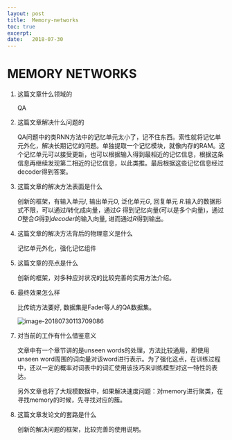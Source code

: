 ```yaml
---
layout: post
title:  Memory-networks
toc: true 
excerpt: 
date:   2018-07-30
---
```

# MEMORY NETWORKS

1. 这篇文章什么领域的

   QA

2. 这篇文章解决什么问题的

   QA问题中的类RNN方法中的记忆单元太小了，记不住东西。索性就将记忆单元外化，解决长期记忆的问题。单独提取一个记忆模块，就像内存的RAM。这个记忆单元可以接受更新，也可以根据输入得到最相近的记忆信息，根据这条信息再继续发现第二相近的记忆信息，以此类推。最后根据这些记忆信息经过decoder得到答案。

3. 这篇文章的解决方法表面是什么

   创新的框架，有输入单元$I$, 输出单元O, 泛化单元$G$, 回复单元 $R$.输入的数据形式不限，可以通过$I$转化成向量，通过$G$ 得到记忆向量(可以是多个向量)，通过$O$整合$G$得到$decoder$的输入向量, 进而通过$R$得到输出。

4. 这篇文章的解决方法背后的物理意义是什么

   记忆单元外化，强化记忆组件

5. 这篇文章的亮点是什么

   创新的框架，对多种应对状况的比较完善的实用方法介绍。

6. 最终效果怎么样

   比传统方法要好, 数据集是Fader等人的QA数据集。

   ![image-20180730113709086](/Users/liujiaxiang/Document/olenet.github.io/_posts/static/pics/memnetwork-result.png)

7. 对当前的工作有什么借鉴意义

   文章中有一个章节讲的是unseen words的处理，方法比较通用，即使用unseen word周围的词向量对该word进行表示。为了强化这点，在训练过程中，还以一定的概率对词表中的词汇使用该技巧来训练模型对这一特性的表达。

   另外文章也将了大规模数据中，如果解决速度问题：对memory进行聚类，在寻找memory的时候，先寻找对应的簇。

8. 这篇文章发论文的套路是什么

   创新的解决问题的框架，比较完善的使用说明。

